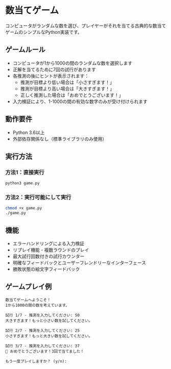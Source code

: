 # 数当てゲーム

コンピュータがランダムな数を選び、プレイヤーがそれを当てる古典的な数当てゲームのシンプルなPython実装です。

## ゲームルール

- コンピュータが1から1000の間のランダムな数を選択します
- 正解を当てるために7回の試行があります
- 各推測の後にヒントが表示されます：
  - 推測が目標より低い場合は「小さすぎます！」
  - 推測が目標より高い場合は「大きすぎます！」
  - 正しく推測した場合は「おめでとうございます！」
- 入力検証により、1-1000の間の有効な数字のみが受け付けられます

## 動作要件

- Python 3.6以上
- 外部依存関係なし（標準ライブラリのみ使用）

## 実行方法

### 方法1：直接実行
```bash
python3 game.py
```

### 方法2：実行可能にして実行
```bash
chmod +x game.py
./game.py
```

## 機能

- エラーハンドリングによる入力検証
- リプレイ機能 - 複数ラウンドのプレイ
- 最大試行回数付きの試行カウンター
- 明確なフィードバックとユーザーフレンドリーなインターフェース
- 勝敗状態の絵文字フィードバック

## ゲームプレイ例

```
数当てゲームへようこそ！
1から1000の間の数を考えています。

試行 1/7 - 推測を入力してください: 50
大きすぎます！もっと小さい数を試してください。

試行 2/7 - 推測を入力してください: 25
小さすぎます！もっと大きい数を試してください。

試行 3/7 - 推測を入力してください: 37
🎉 おめでとうございます！3回で当てました！

もう一度プレイしますか？ (y/n): 
```